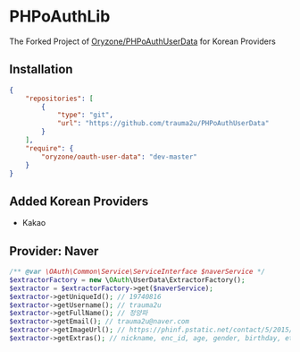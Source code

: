 PHPoAuthLib
===========
The Forked Project of [Oryzone/PHPoAuthUserData](https://github.com/Oryzone/PHPoAuthUserData) for Korean Providers

Installation
------------
```json
{
    "repositories": [
        {
            "type": "git",
            "url": "https://github.com/trauma2u/PHPoAuthUserData"
        }
    ],
    "require": {
        "oryzone/oauth-user-data": "dev-master"
    }
}
```

Added Korean Providers
---------------------
- Kakao

Provider: Naver
---------------------
```php
/** @var \OAuth\Common\Service\ServiceInterface $naverService */
$extractorFactory = new \OAuth\UserData\ExtractorFactory();
$extractor = $extractorFactory->get($naverService);
$extractor->getUniqueId(); // 19740816
$extractor->getUsername(); // trauma2u
$extractor->getFullName(); // 정양파
$extractor->getEmail(); // trauma2u@naver.com
$extractor->getImageUrl(); // https://phinf.pstatic.net/contact/5/2015/11/25/trauma2u_1448456272639.jpg
$extractor->getExtras(); // nickname, enc_id, age, gender, birthday, etc.
```
